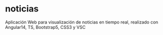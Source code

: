 # noticias
Aplicación Web para visualización de noticias en tiempo real, realizado con  Angular14, TS, Bootstrap5, CSS3 y VSC
